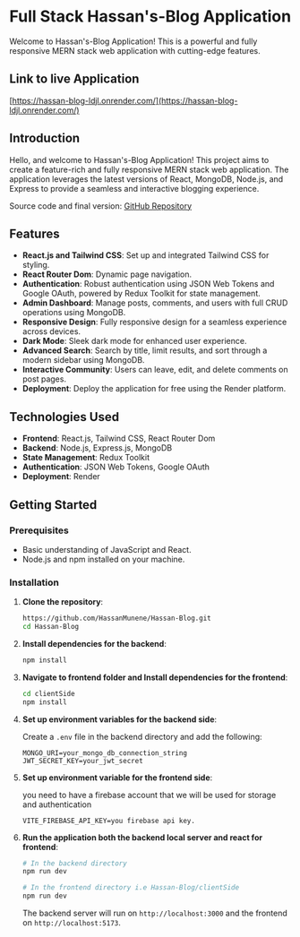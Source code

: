 # Full Stack Hassan's-Blog Application

Welcome to Hassan's-Blog Application! This is a powerful and fully responsive MERN stack web application with cutting-edge features.

## Link to live Application
 [https://hassan-blog-ldjl.onrender.com/](https://hassan-blog-ldjl.onrender.com/)
 

## Introduction

Hello, and welcome to Hassan's-Blog Application! This project aims to create a feature-rich and fully responsive MERN stack web application. The application leverages the latest versions of React, MongoDB, Node.js, and Express to provide a seamless and interactive blogging experience.

Source code and final version: [GitHub Repository](https://github.com/HassanMunene/Hassan-Blog)

## Features

- **React.js and Tailwind CSS**: Set up and integrated Tailwind CSS for styling.
- **React Router Dom**: Dynamic page navigation.
- **Authentication**: Robust authentication using JSON Web Tokens and Google OAuth, powered by Redux Toolkit for state management.
- **Admin Dashboard**: Manage posts, comments, and users with full CRUD operations using MongoDB.
- **Responsive Design**: Fully responsive design for a seamless experience across devices.
- **Dark Mode**: Sleek dark mode for enhanced user experience.
- **Advanced Search**: Search by title, limit results, and sort through a modern sidebar using MongoDB.
- **Interactive Community**: Users can leave, edit, and delete comments on post pages.
- **Deployment**: Deploy the application for free using the Render platform.

## Technologies Used

- **Frontend**: React.js, Tailwind CSS, React Router Dom
- **Backend**: Node.js, Express.js, MongoDB
- **State Management**: Redux Toolkit
- **Authentication**: JSON Web Tokens, Google OAuth
- **Deployment**: Render

## Getting Started

### Prerequisites

- Basic understanding of JavaScript and React.
- Node.js and npm installed on your machine.

### Installation

1. **Clone the repository**:

    ```bash
    https://github.com/HassanMunene/Hassan-Blog.git
    cd Hassan-Blog
    ```

2. **Install dependencies for the backend**:

    ```bash
    npm install
    ```

3. **Navigate to frontend folder and Install dependencies for the frontend**:

    ```bash
    cd clientSide
    npm install
    ```

4. **Set up environment variables for the backend side**:

    Create a `.env` file in the backend directory and add the following:

    ```Hassan-Blog/.env
    MONGO_URI=your_mongo_db_connection_string
    JWT_SECRET_KEY=your_jwt_secret
    ```
5. **Set up environment variable for the frontend side**:
   
   you need to have a firebase account that we will be used for storage and authentication
   
   ```Hassan-Blog/clientSide/.env
   VITE_FIREBASE_API_KEY=you firebase api key.
   ```

5. **Run the application both the backend local server and react for frontend**:

    ```bash
    # In the backend directory
    npm run dev

    # In the frontend directory i.e Hassan-Blog/clientSide
    npm run dev
    ```

    The backend server will run on `http://localhost:3000` and the frontend on `http://localhost:5173`.

